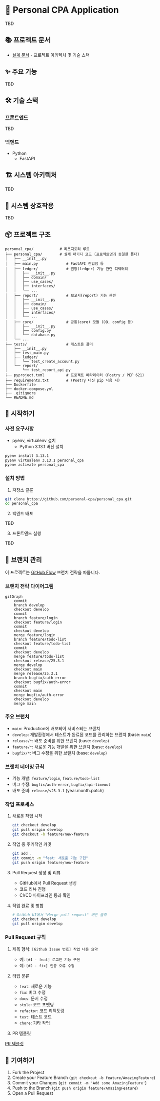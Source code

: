 # 🚀 Personal CPA Application

TBD

## 📚 프로젝트 문서

- [설계 문서](doc/design.md) - 프로젝트 아키텍처 및 기술 스택

## ✨ 주요 기능

TBD

## 🛠️ 기술 스택

### 프론트엔드

TBD

### 백엔드

- Python
    - FastAPI

## 🏗 시스템 아키텍처

TBD

## 🔄 시스템 상호작용

TBD

## 📦 프로젝트 구조

```
personal_cpa/            # 리포지토리 루트
├── personal_cpa/        # 실제 패키지 코드 (프로젝트명과 동일한 폴더)
│   ├── __init__.py
│   ├── main.py             # FastAPI 진입점 등
│   ├── ledger/             # 원장(ledger) 기능 관련 디렉터리
│   │   ├── __init__.py
│   │   ├── domain/
│   │   ├── use_cases/
│   │   ├── interfaces/
│   │   └── ...
│   ├── report/             # 보고서(report) 기능 관련
│   │   ├── __init__.py
│   │   ├── domain/
│   │   ├── use_cases/
│   │   ├── interfaces/
│   │   └── ...
│   ├── core/               # 공통(core) 모듈 (DB, config 등)
│   │   ├── __init__.py
│   │   ├── config.py
│   │   └── database.py
│   └── ...
├── tests/                  # 테스트용 폴더
│   ├── __init__.py
│   ├── test_main.py
│   ├── ledger/
│   │   └── test_create_account.py
│   └── report/
│       └── test_report_api.py
├── pyproject.toml          # 프로젝트 메타데이터 (Poetry / PEP 621)
├── requirements.txt        # (Poetry 대신 pip 사용 시)
├── Dockerfile
├── docker-compose.yml
├── .gitignore
└── README.md
```

## 🚀 시작하기

### 사전 요구사항

- pyenv, virtualenv 설치
    - Python 3.13.1 버전 설치

```bash
pyenv install 3.13.1
pyenv virtualenv 3.13.1 personal_cpa
pyenv activate personal_cpa
```

### 설치 방법

1. 저장소 클론
```bash
git clone https://github.com/personal-cpa/personal_cpa.git
cd personal_cpa
```

2. 백엔드 배포

TBD

3. 프론트엔드 실행

TBD

## 🌳 브랜치 관리

이 프로젝트는 [GitHub Flow](https://guides.github.com/introduction/flow/) 브랜치 전략을 따릅니다.

### 브랜치 전략 다이어그램

```mermaid
gitGraph
    commit
    branch develop
    checkout develop
    commit
    branch feature/login
    checkout feature/login
    commit
    checkout develop
    merge feature/login
    branch feature/todo-list
    checkout feature/todo-list
    commit
    checkout develop
    merge feature/todo-list
    checkout release/25.3.1
    merge develop
    checkout main
    merge release/25.3.1
    branch bugfix/auth-error
    checkout bugfix/auth-error
    commit
    checkout main
    merge bugfix/auth-error
    checkout develop
    merge main
```

### 주요 브랜치
- `main`: Production에 배포되어 서비스되는 브랜치
- `develop`: 개발환경에서 테스트가 완료된 코드를 관리하는 브랜치 (base: `main`)
- `release/*`: 배포 준비를 위한 브랜치 (base: `develop`)
- `feature/*`: 새로운 기능 개발을 위한 브랜치 (base: `develop`)
- `bugfix/*`: 버그 수정을 위한 브랜치 (base: `develop`)

### 브랜치 네이밍 규칙
- 기능 개발: `feature/login`, `feature/todo-list`
- 버그 수정: `bugfix/auth-error`, `bugfix/api-timeout`
- 배포 준비: `release/v25.3.1` (year.month.patch)

### 작업 프로세스
1. 새로운 작업 시작
   ```bash
   git checkout develop
   git pull origin develop
   git checkout -b feature/new-feature
   ```

2. 작업 중 주기적인 커밋
   ```bash
   git add .
   git commit -m "feat: 새로운 기능 구현"
   git push origin feature/new-feature
   ```

3. Pull Request 생성 및 리뷰
   - GitHub에서 Pull Request 생성
   - 코드 리뷰 진행
   - CI/CD 파이프라인 통과 확인

4. 작업 완료 및 병합
   ```bash
   # GitHub UI에서 "Merge pull request" 버튼 클릭
   git checkout develop
   git pull origin develop
   ```

### Pull Request 규칙
1. 제목 형식: `[Github Issue 번호] 작업 내용 요약`
   - 예: `[#1 - feat] 로그인 기능 구현`
   - 예: `[#2 - fix] 인증 오류 수정`

2. 타입 분류
   - `feat`: 새로운 기능
   - `fix`: 버그 수정
   - `docs`: 문서 수정
   - `style`: 코드 포맷팅
   - `refactor`: 코드 리팩토링
   - `test`: 테스트 코드
   - `chore`: 기타 작업

3. PR 템플릿

[PR 템플릿](.github/ISSUE_TEMPLATE/feature.md)

## 🤝 기여하기

1. Fork the Project
2. Create your Feature Branch (`git checkout -b feature/AmazingFeature`)
3. Commit your Changes (`git commit -m 'Add some AmazingFeature'`)
4. Push to the Branch (`git push origin feature/AmazingFeature`)
5. Open a Pull Request
